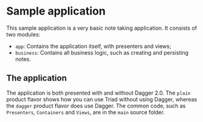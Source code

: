 # Sample application

This sample application is a very basic note taking application.
It consists of two modules:

 - `app`: Contains the application itself, with presenters and views;
 - `business`: Contains all business logic, such as creating and persisting notes.
 
## The application

The application is both presented with and without Dagger 2.0. The `plain` product flavor shows how you can use Triad without using Dagger, whereas the `dagger` product flavor does use Dagger. The common code, such as `Presenters`, `Containers` and `Views`, are in the `main` source folder.

